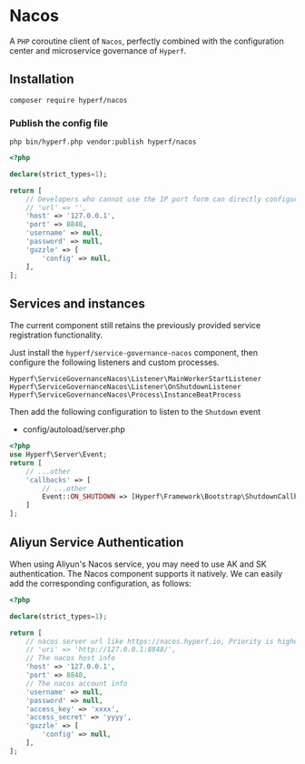 # Nacos

A `PHP` coroutine client of `Nacos`, perfectly combined with the configuration center and microservice governance of `Hyperf`.

## Installation

```shell
composer require hyperf/nacos
```

### Publish the config file

```shell
php bin/hyperf.php vendor:publish hyperf/nacos
```

```php
<?php

declare(strict_types=1);

return [
    // Developers who cannot use the IP port form can directly configure the url
    // 'url' => '',
    'host' => '127.0.0.1',
    'port' => 8848,
    'username' => null,
    'password' => null,
    'guzzle' => [
        'config' => null,
    ],
];

```

## Services and instances

The current component still retains the previously provided service registration functionality.

Just install the `hyperf/service-governance-nacos` component, then configure the following listeners and custom processes.

`Hyperf\ServiceGovernanceNacos\Listener\MainWorkerStartListener`
`Hyperf\ServiceGovernanceNacos\Listener\OnShutdownListener`
`Hyperf\ServiceGovernanceNacos\Process\InstanceBeatProcess`

Then add the following configuration to listen to the `Shutdown` event

- config/autoload/server.php

```php
<?php
use Hyperf\Server\Event;
return [
    // ...other
    'callbacks' => [
        // ...other
        Event::ON_SHUTDOWN => [Hyperf\Framework\Bootstrap\ShutdownCallback::class, 'onShutdown']
    ]
];
```

## Aliyun Service Authentication

When using Aliyun's Nacos service, you may need to use AK and SK authentication. The Nacos component supports it natively. We can easily add the corresponding configuration, as follows:

```php
<?php

declare(strict_types=1);

return [
    // nacos server url like https://nacos.hyperf.io, Priority is higher than host:port
    // 'uri' => 'http://127.0.0.1:8848/',
    // The nacos host info
    'host' => '127.0.0.1',
    'port' => 8848,
    // The nacos account info
    'username' => null,
    'password' => null,
    'access_key' => 'xxxx',
    'access_secret' => 'yyyy',
    'guzzle' => [
        'config' => null,
    ],
];
```